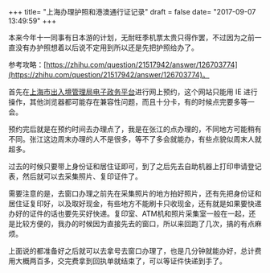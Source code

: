 +++
title= "上海办理护照和港澳通行证记录"
draft = false
date= "2017-09-07 13:49:59"
+++

本来今年十一同事有日本游的计划，无耐旺季机票太贵只得作罢，不过因为之前一直没有办护照想着以后说不定用到所以还是先把护照给办了。

参考攻略：[https://zhihu.com/question/21517942/answer/126703774](https://zhihu.com/question/21517942/answer/126703774)。

首先在[上海市出入境管理局电子政务平台](http://crj.police.sh.cn/)进行网上预约，这个网站只能用 IE 进行操作，其他浏览器都可能存在兼容性问题，而且十分卡，有的时候点完要多等一会。

预约完后就是在预约时间去办理点了，我是在张江的点办理的，不同地方可能稍有不同。张江这边周末办理的人不是很多，等不了多会就能办，有些点貌似周末人就超多。

过去的时候只要带上身份证和居住证即可，到了之后先去自助机器上打印申请登记表，然后就可以去采集照片、复印证件了。

需要注意的是，去窗口办理之前先在采集照片的地方拍好照片，还有先把身份证和居住证复印好，以及取好现金，有些地方不能刷卡只收现金，还有就是如果要快递办好的证件的话也要先买好快递。复印室、ATM机和照片采集室一般在一起，还是比较方便的，我办的时候因为直接先去的窗口，所以来回跑了几次，搞的有点麻烦。

上面说的都准备好之后就可以去拿号去窗口办理了，也是几分钟就能办好，总计费用大概两百多，交完费拿到回执单就结束了，可以等证件快递到手了。